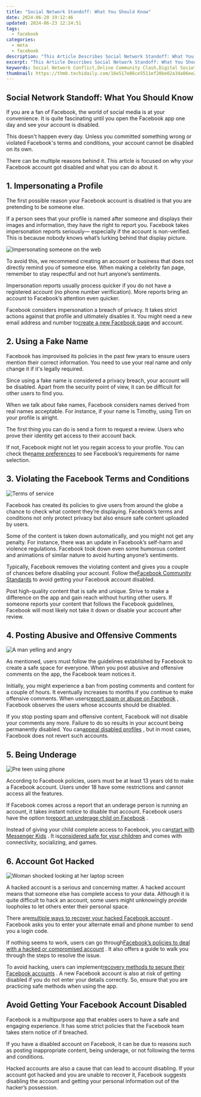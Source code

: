 ```yaml
---
title: "Social Network Standoff: What You Should Know"
date: 2024-06-20 19:12:46
updated: 2024-06-23 12:24:51
tags:
  - facebook
categories:
  - meta
  - facebook
description: "This Article Describes Social Network Standoff: What You Should Know"
excerpt: "This Article Describes Social Network Standoff: What You Should Know"
keywords: Social Network Conflict,Online Community Clash,Digital Society Dispute,Internet Group Tension,Platform Power Struggle,Virtual Social Brawl,Web Network Battle
thumbnail: https://thmb.techidaily.com/16e517e86ce5511ef20be02a34a06ee211f62f0d8653c2cec4d55484854e4b69.jpg
---
```


## Social Network Standoff: What You Should Know

 If you are a fan of Facebook, the world of social media is at your convenience. It is quite fascinating until you open the Facebook app one day and see your account is disabled.

 This doesn't happen every day. Unless you committed something wrong or violated Facebook's terms and conditions, your account cannot be disabled on its own.

 There can be multiple reasons behind it. This article is focused on why your Facebook account got disabled and what you can do about it.

## 1\. Impersonating a Profile

 The first possible reason your Facebook account is disabled is that you are pretending to be someone else.

 If a person sees that your profile is named after someone and displays their images and information, they have the right to report you. Facebook takes impersonation reports seriously— especially if the account is non-verified. This is because nobody knows what’s lurking behind that display picture.

![Impersonating someone on the web](https://static1.makeuseofimages.com/wordpress/wp-content/uploads/2022/10/Impersonating-someone-on-the-web.jpg)

 To avoid this, we recommend creating an account or business that does not directly remind you of someone else. When making a celebrity fan page, remember to stay respectful and not hurt anyone’s sentiments.

 Impersonation reports usually process quicker if you do not have a registered account (no phone number verification). More reports bring an account to Facebook’s attention even quicker.

 Facebook considers impersonation a breach of privacy. It takes strict actions against that profile and ultimately disables it. You might need a new email address and number to[create a new Facebook page](https://www.makeuseof.com/tag/how-to-create-a-facebook-business-page/) and account.

## 2\. Using a Fake Name

 Facebook has improvised its policies in the past few years to ensure users mention their correct information. You need to use your real name and only change it if it's legally required.

 Since using a fake name is considered a privacy breach, your account will be disabled. Apart from the security point of view, it can be difficult for other users to find you.

 When we talk about fake names, Facebook considers names derived from real names acceptable. For instance, if your name is Timothy, using Tim on your profile is alright.

 The first thing you can do is send a form to request a review. Users who prove their identity get access to their account back.

 If not, Facebook might not let you regain access to your profile. You can check the[name preferences](https://www.facebook.com/help/1090831264320592/) to see Facebook’s requirements for name selection.

## 3\. Violating the Facebook Terms and Conditions

![Terms of service](https://static1.makeuseofimages.com/wordpress/wp-content/uploads/2022/10/Terms-of-service.jpg)

 Facebook has created its policies to give users from around the globe a chance to check what content they’re displaying. Facebook’s terms and conditions not only protect privacy but also ensure safe content uploaded by users.

 Some of the content is taken down automatically, and you might not get any penalty. For instance, there was an update in Facebook’s self-harm and violence regulations. Facebook took down even some humorous content and animations of similar nature to avoid hurting anyone’s sentiments.

 Typically, Facebook removes the violating content and gives you a couple of chances before disabling your account. Follow the[Facebook Community Standards](https://transparency.fb.com/policies/community-standards/) to avoid getting your Facebook account disabled.

 Post high-quality content that is safe and unique. Strive to make a difference on the app and gain reach without hurting other users. If someone reports your content that follows the Facebook guidelines, Facebook will most likely not take it down or disable your account after review.

## 4\. Posting Abusive and Offensive Comments

![A man yelling and angry](https://static1.makeuseofimages.com/wordpress/wp-content/uploads/2022/10/A-man-yelling-and-angry.jpg)

 As mentioned, users must follow the guidelines established by Facebook to create a safe space for everyone. When you post abusive and offensive comments on the app, the Facebook team notices it.

 Initially, you might experience a ban from posting comments and content for a couple of hours. It eventually increases to months if you continue to make offensive comments. When users[report spam or abuse on Facebook](https://www.makeuseof.com/report-content-spam-facebook/) , Facebook observes the users whose accounts should be disabled.

 If you stop posting spam and offensive content, Facebook will not disable your comments any more. Failure to do so results in your account being permanently disabled. You can[appeal disabled profiles](https://www.facebook.com/help/contact/269030579858086) , but in most cases, Facebook does not revert such accounts.

## 5\. Being Underage

![Pre teen using phone](https://static1.makeuseofimages.com/wordpress/wp-content/uploads/2022/10/Pre-teen-using-phone.jpg)

 According to Facebook policies, users must be at least 13 years old to make a Facebook account. Users under 18 have some restrictions and cannot access all the features.

 If Facebook comes across a report that an underage person is running an account, it takes instant notice to disable that account. Facebook users have the option to[report an underage child on Facebook](https://www.facebook.com/help/contact/209046679279097) .

 Instead of giving your child complete access to Facebook, you can[start with Messenger Kids](https://www.makeuseof.com/learn-to-use-facebook-messenger-kids/) . It is[considered safe for your children](https://www.makeuseof.com/is-messenger-kids-safe-children/) and comes with connectivity, socializing, and games.

## 6\. Account Got Hacked

![Woman shocked looking at her laptop screen](https://static1.makeuseofimages.com/wordpress/wp-content/uploads/2022/10/Woman-shocked-looking-at-her-computer-screen.jpg)

 A hacked account is a serious and concerning matter. A hacked account means that someone else has complete access to your data. Although it is quite difficult to hack an account, some users might unknowingly provide loopholes to let others enter their personal space.

 There are[multiple ways to recover your hacked Facebook account](https://www.makeuseof.com/tag/recover-facebook-account-longer-log/) . Facebook asks you to enter your alternate email and phone number to send you a login code.

 If nothing seems to work, users can go through[Facebook’s policies to deal with a hacked or compromised account](https://www.facebook.com/help/3434203120011796) . It also offers a guide to walk you through the steps to resolve the issue.

 To avoid hacking, users can implement[recovery methods to secure their Facebook accounts](https://www.makeuseof.com/tag/5-secure-facebook-account-recoverable/) . A new Facebook account is also at risk of getting disabled if you do not enter your details correctly. So, ensure that you are practicing safe methods when using the app.

## Avoid Getting Your Facebook Account Disabled

 Facebook is a multipurpose app that enables users to have a safe and engaging experience. It has some strict policies that the Facebook team takes stern notice of if breached.

 If you have a disabled account on Facebook, it can be due to reasons such as posting inappropriate content, being underage, or not following the terms and conditions.

 Hacked accounts are also a cause that can lead to account disabling. If your account got hacked and you are unable to recover it, Facebook suggests disabling the account and getting your personal information out of the hacker’s possession.


<ins class="adsbygoogle"
     style="display:block"
     data-ad-format="autorelaxed"
     data-ad-client="ca-pub-7571918770474297"
     data-ad-slot="1223367746"></ins>



<ins class="adsbygoogle"
     style="display:block"
     data-ad-client="ca-pub-7571918770474297"
     data-ad-slot="8358498916"
     data-ad-format="auto"
     data-full-width-responsive="true"></ins>
